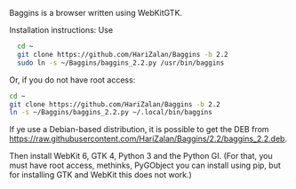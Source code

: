Baggins is a browser written using WebKitGTK.

Installation instructions:
Use
```bash
  cd ~
  git clone https://github.com/HariZalan/Baggins -b 2.2
  sudo ln -s ~/Baggins/baggins_2.2.py /usr/bin/baggins
```
Or, if you do not have root access:
```bash
cd ~
git clone https://github.com/HariZalan/Baggins -b 2.2
ln -s ~/Baggins/baggins_2.2.py ~/.local/bin/baggins
```
If ye use a Debian-based distribution, it is possible to get the DEB from https://raw.githubusercontent.com/HariZalan/Baggins/2.2/baggins_2.2.deb.

Then install WebKit 6, GTK 4, Python 3 and the Python GI. (For that, you must have root access, methinks, PyGObject you can install using pip, but for installing GTK and WebKit this does not work.)
